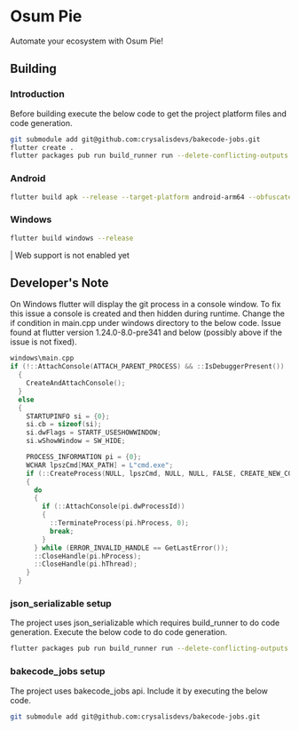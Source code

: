 # Osum Pie

Automate your ecosystem with Osum Pie!

## Building

### Introduction

Before building execute the below code to get the project platform files and code generation.

```bash
git submodule add git@github.com:crysalisdevs/bakecode-jobs.git
flutter create .
flutter packages pub run build_runner run --delete-conflicting-outputs
```

### Android

```bash
flutter build apk --release --target-platform android-arm64 --obfuscate --shrink --tree-shake-icons --split-debug-info build/debug
```

### Windows

```bash
flutter build windows --release
```

| Web support is not enabled yet

## Developer's Note

On Windows flutter will display the git process in a console window. To fix this issue a console is created
and then hidden during runtime. Change the if condition in main.cpp under windows directory to the below code.
Issue found at flutter version 1.24.0-8.0-pre341 and below (possibly above if the issue is not fixed).

```cpp
windows\main.cpp
if (!::AttachConsole(ATTACH_PARENT_PROCESS) && ::IsDebuggerPresent())
  {
    CreateAndAttachConsole();
  }
  else
  {
    STARTUPINFO si = {0};
    si.cb = sizeof(si);
    si.dwFlags = STARTF_USESHOWWINDOW;
    si.wShowWindow = SW_HIDE;

    PROCESS_INFORMATION pi = {0};
    WCHAR lpszCmd[MAX_PATH] = L"cmd.exe";
    if (::CreateProcess(NULL, lpszCmd, NULL, NULL, FALSE, CREATE_NEW_CONSOLE | CREATE_NO_WINDOW, NULL, NULL, &si, &pi))
    {
      do
      {
        if (::AttachConsole(pi.dwProcessId))
        {
          ::TerminateProcess(pi.hProcess, 0);
          break;
        }
      } while (ERROR_INVALID_HANDLE == GetLastError());
      ::CloseHandle(pi.hProcess);
      ::CloseHandle(pi.hThread);
    }
  }
```

### json_serializable setup

The project uses json_serializable which requires build_runner to do code generation. Execute the below
code to do code generation.

```bash
flutter packages pub run build_runner run --delete-conflicting-outputs
```

### bakecode_jobs setup

The project uses bakecode_jobs api. Include it by executing the below code.

```bash
git submodule add git@github.com:crysalisdevs/bakecode-jobs.git
```
